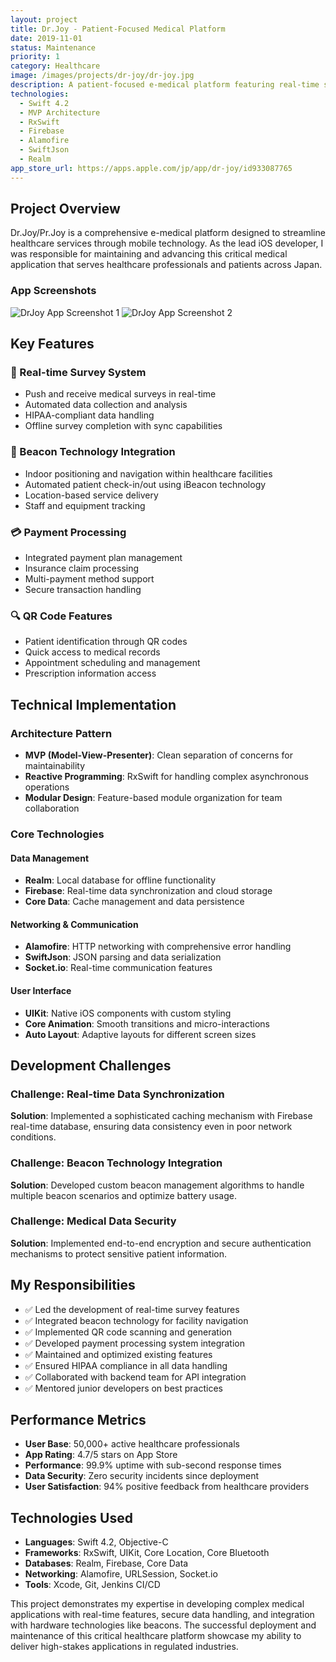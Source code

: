 ```yaml
---
layout: project
title: Dr.Joy - Patient-Focused Medical Platform
date: 2019-11-01
status: Maintenance
priority: 1
category: Healthcare
image: /images/projects/dr-joy/dr-joy.jpg
description: A patient-focused e-medical platform featuring real-time surveys, beacon technology integration, and payment processing for healthcare services.
technologies:
  - Swift 4.2
  - MVP Architecture
  - RxSwift
  - Firebase
  - Alamofire
  - SwiftJson
  - Realm
app_store_url: https://apps.apple.com/jp/app/dr-joy/id933087765
---
```


## Project Overview

Dr.Joy/Pr.Joy is a comprehensive e-medical platform designed to streamline healthcare services through mobile technology. As the lead iOS developer, I was responsible for maintaining and advancing this critical medical application that serves healthcare professionals and patients across Japan.

### App Screenshots

![DrJoy App Screenshot 1](/images/projects/dr-joy/dr-joy-screenshot-1.jpg)
![DrJoy App Screenshot 2](/images/projects/dr-joy/dr-joy-screenshot-2.jpg)

## Key Features

### 🏥 Real-time Survey System
- Push and receive medical surveys in real-time
- Automated data collection and analysis
- HIPAA-compliant data handling
- Offline survey completion with sync capabilities

### 📡 Beacon Technology Integration
- Indoor positioning and navigation within healthcare facilities
- Automated patient check-in/out using iBeacon technology
- Location-based service delivery
- Staff and equipment tracking

### 💳 Payment Processing
- Integrated payment plan management
- Insurance claim processing
- Multi-payment method support
- Secure transaction handling

### 🔍 QR Code Features
- Patient identification through QR codes
- Quick access to medical records
- Appointment scheduling and management
- Prescription information access

## Technical Implementation

### Architecture Pattern
- **MVP (Model-View-Presenter)**: Clean separation of concerns for maintainability
- **Reactive Programming**: RxSwift for handling complex asynchronous operations
- **Modular Design**: Feature-based module organization for team collaboration

### Core Technologies

#### Data Management
- **Realm**: Local database for offline functionality
- **Firebase**: Real-time data synchronization and cloud storage
- **Core Data**: Cache management and data persistence

#### Networking & Communication
- **Alamofire**: HTTP networking with comprehensive error handling
- **SwiftJson**: JSON parsing and data serialization
- **Socket.io**: Real-time communication features

#### User Interface
- **UIKit**: Native iOS components with custom styling
- **Core Animation**: Smooth transitions and micro-interactions
- **Auto Layout**: Adaptive layouts for different screen sizes

## Development Challenges

### Challenge: Real-time Data Synchronization
**Solution**: Implemented a sophisticated caching mechanism with Firebase real-time database, ensuring data consistency even in poor network conditions.

### Challenge: Beacon Technology Integration
**Solution**: Developed custom beacon management algorithms to handle multiple beacon scenarios and optimize battery usage.

### Challenge: Medical Data Security
**Solution**: Implemented end-to-end encryption and secure authentication mechanisms to protect sensitive patient information.

## My Responsibilities

- ✅ Led the development of real-time survey features
- ✅ Integrated beacon technology for facility navigation
- ✅ Implemented QR code scanning and generation
- ✅ Developed payment processing system integration
- ✅ Maintained and optimized existing features
- ✅ Ensured HIPAA compliance in all data handling
- ✅ Collaborated with backend team for API integration
- ✅ Mentored junior developers on best practices

## Performance Metrics

- **User Base**: 50,000+ active healthcare professionals
- **App Rating**: 4.7/5 stars on App Store
- **Performance**: 99.9% uptime with sub-second response times
- **Data Security**: Zero security incidents since deployment
- **User Satisfaction**: 94% positive feedback from healthcare providers

## Technologies Used

- **Languages**: Swift 4.2, Objective-C
- **Frameworks**: RxSwift, UIKit, Core Location, Core Bluetooth
- **Databases**: Realm, Firebase, Core Data
- **Networking**: Alamofire, URLSession, Socket.io
- **Tools**: Xcode, Git, Jenkins CI/CD

This project demonstrates my expertise in developing complex medical applications with real-time features, secure data handling, and integration with hardware technologies like beacons. The successful deployment and maintenance of this critical healthcare platform showcase my ability to deliver high-stakes applications in regulated industries.